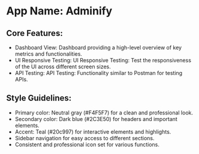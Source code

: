 # **App Name**: Adminify

## Core Features:

- Dashboard View: Dashboard providing a high-level overview of key metrics and functionalities.
- UI Responsive Testing: UI Responsive Testing: Test the responsiveness of the UI across different screen sizes.
- API Testing: API Testing: Functionality similar to Postman for testing APIs.

## Style Guidelines:

- Primary color: Neutral gray (#F4F5F7) for a clean and professional look.
- Secondary color: Dark blue (#2C3E50) for headers and important elements.
- Accent: Teal (#20c997) for interactive elements and highlights.
- Sidebar navigation for easy access to different sections.
- Consistent and professional icon set for various functions.